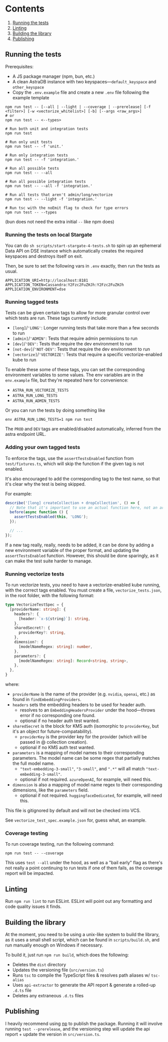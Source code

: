 # Contents
1. [Running the tests](#running-the-tests)
2. [Linting](#linting)
3. [Building the library](#building-the-library)
4. [Publishing](#publishing)

## Running the tests
Prerequisites:
- A JS package manager (npm, bun, etc.)
- A clean AstraDB instance with two keyspaces—`default_keyspace` and `other_keyspace`
- Copy the `.env.example` file and create a new `.env` file following the example template

```shell
npm run test -- [--all | --light | --coverage | --prerelease] [-f <filter>] [-w <vectorize_whitelist>] [-b] [--args <raw_args>]
# or
npm run test -- <--types>
```

```shell
# Run both unit and integration tests
npm run test

# Run only unit tests
npm run test -- -f 'unit.'

# Run only integration tests
npm run test -- -f 'integration.'

# Run all possible tests
npm run test -- --all

# Run all possible integration tests
npm run test -- --all -f 'integration.'

# Run all tests that aren't admin/long/vectorize
npm run test -- --light -f 'integration.'

# Run tsc with the noEmit flag to check for type errors
npm run test -- --types
```

(bun does not need the extra initial `--` like npm does)

### Running the tests on local Stargate
You can do `sh scripts/start-stargate-4-tests.sh` to spin up an ephemeral Data API on DSE instance which automatically
creates the required keyspaces and destroys itself on exit.

Then, be sure to set the following vars in `.env` exactly, then run the tests as usual.
```dotenv
APPLICATION_URI=http://localhost:8181
APPLICATION_TOKEN=Cassandra:Y2Fzc2FuZHJh:Y2Fzc2FuZHJh
APPLICATION_ENVIRONMENT=dse
```

### Running tagged tests
Tests can be given certain tags to allow for more granular control over which tests are run. These tags currently include:
- `[long]`/`'LONG'`: Longer running tests that take more than a few seconds to run
- `[admin]`/`'ADMIN'`: Tests that require admin permissions to run
- `[dev]`/`'DEV'`: Tests that require the dev environment to run
- `[not-dev]`/`'NOT-DEV'`: Tests that require the dev environment to run
- `[vectorize]`/`'VECTORIZE'`: Tests that require a specific vectorize-enabled kube to run

To enable these some of these tags, you can set the corresponding environment variables to some values. The env 
variables are in the `env.example` file, but they're repeated here for convenience:
- `ASTRA_RUN_VECTORIZE_TESTS`
- `ASTRA_RUN_LONG_TESTS`
- `ASTRA_RUN_ADMIN_TESTS`

Or you can run the tests by doing something like
```shell
env ASTRA_RUN_LONG_TESTS=1 npm run test
```

The `PROD` and `DEV` tags are enabled/disabled automatically, inferred from the astra endpoint URL.

### Adding your own tagged tests
To enforce the tags, use the `assertTestsEnabled` function from `test/fixtures.ts`, which will skip the function if the
given tag is not enabled. 

It's also encouraged to add the corresponding tag to the test name, so that it's clear why the test is being skipped.

For example:
```typescript
describe('[long] createCollection + dropCollection', () => {
  // Note that it's important to use an actual function here, not an arrow function
  before(async function () {
    assertTestsEnabled(this, 'LONG');
  });

  // ...
});
```

If a new tag really, really, needs to be added, it can be done by adding a new environment variable of the proper
format, and updating the `assertTestsEnabled` function. However, this should be done sparingly, as it can make the
test suite harder to manage.

### Running vectorize tests
To run vectorize tests, you need to have a vectorize-enabled kube running, with the correct tags enabled.
You must create a file, `vectorize_tests.json`, in the root folder, with the following format:

```ts
type VectorizeTestSpec = {
  [providerName: string]: {
    headers?: {
      [header: `x-${string}`]: string,
    },
    sharedSecret?: {
      providerKey?: string,
    },
    dimension?: {
      [modelNameRegex: string]: number,
    },
    parameters?: {
      [modelNameRegex: string]: Record<string, string>,
    },
  },
}
```

where:
- `providerName` is the name of the provider (e.g. `nvidia`, `openai`, etc.) as found in `findEmbeddingProviders`.
- `headers` sets the embedding headers to be used for header auth.
  - resolves to an `EmbeddingHeadersProvider` under the hood—throws error if no corresponding one found.
  - optional if no header auth test wanted.
- `sharedSecret` is the block for KMS auth (isomorphic to `providerKey`, but it's an object for future-compatability).
  - `providerKey` is the provider key for the provider (which will be passed in @ collection creation).
  - optional if no KMS auth test wanted.
- `parameters` is a mapping of model names to their corresponding parameters. The model name can be some regex that partially matches the full model name.
  - `"text-embedding-3-small"`, `"3-small"`, and `".*"` will all match `"text-embedding-3-small"`.
  - optional if not required. `azureOpenAI`, for example, will need this.
- `dimension` is also a mapping of model name regex to their corresponding dimensions, like the `parameters` field.
  - optional if not required. `huggingfaceDedicated`, for example, will need this.

This file is gitignored by default and will not be checked into VCS.

See `vectorize_test_spec.example.json` for, guess what, an example.

### Coverage testing

To run coverage testing, run the following command:
```shell
npm run test -- --coverage
```

This uses `test --all` under the hood, as well as a "bail early" flag as there's not really a point continuing to run 
tests if one of them fails, as the coverage report will be impacted.

## Linting
Run `npm run lint` to run ESLint. ESLint will point out any formatting and code quality issues it finds.

## Building the library
At the moment, you need to be using a unix-like system to build the library, as it uses a small shell script,
which can be found in `scripts/build.sh`, and run manually enough on Windows if necessary.

To build it, just run `npm run build`, which does the following:
- Deletes the `dist` directory
- Updates the versioning file (`src/version.ts`)
- Runs `tsc` to compile the TypeScript files & resolves path aliases w/ `tsc-alias`
- Uses `api-extractor` to generate the API report & generate a rolled-up `.d.ts` file
- Deletes any extraneous `.d.ts` files

## Publishing
I heavily recommend using [np](https://github.com/sindresorhus/np) to publish the package. Running it will involve running `test --prerelease`, and the
versioning step will update the api report + update the version in `src/version.ts`. 
